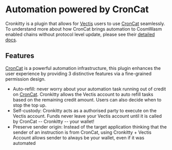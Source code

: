 # Automation powered by CronCat

Cronkitty is a plugin that allows for [Vectis] users to use [CronCat] seamlessly.
To understand more about how CronCat brings automation to CosmWasm enabled chains without protocol level update,
please see their [detailed docs].

## Features

[CronCat] is a powerful automation infrastructure,
this plugin enhances the user experience by providing 3 distinctive features via a fine-grained permission design.

-   Auto-refill: never worry about your automation task running out of credit on [CronCat].
    Cronkitty allows the Vectis account to auto refill tasks based on the remaining credit amount.
    Users can also decide when to stop the top up.
-   Self-custody: Cronkitty acts as a authorised party to execute on the Vectis account.
    Funds never leave your Vectis account until it is called by CronCat -- Cronkitty -- your wallet!
-   Preserve sender origin: Instead of the target application thinking that the sender of an instruction is from CronCat,
    using Cronkitty + Vectis Account allows sender to always be your wallet, even if it was automated

[vectis]: https://www.vectis.space/
[croncat]: https://cron.cat
[detailed docs]: https://docs.cron.cat
